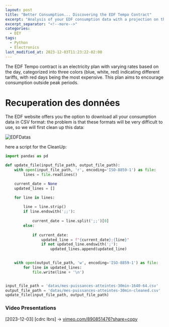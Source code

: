 ```yaml
---
layout: post
title: "Better Consumption... Discovering the EDF Tempo Contract"
excerpt: "Analysis of your EDF consumption data with a projection on the new French EDF Tempo contract..."
excerpt_separator: "<!--more-->"
categories:
  - DIY
tags:
  - Python
  - Electronics
last_modified_at: 2023-12-03T11:23:22-02:00
---
```



The EDF Tempo contract is an electricity plan with varying rates based on the day, categorized into three colors (blue, white, red) indicating different tariffs, with red days being the most expensive. This plan aims to encourage consumption outside peak periods.


# Recuperation des données

The EDF website offers you the option to download all your consumption data in CSV format:
the problem is that these formats will be very difficult to use, so we will first clean up this data:

![EDFDatas](https://blog.lbrs.io/images/DownloadEDFdatas.png)

here a script for the CleanUp:

```python
import pandas as pd

def update_file(input_file_path, output_file_path):
    with open(input_file_path, 'r', encoding='ISO-8859-1') as file:
        lines = file.readlines()

    current_date = None
    updated_lines = []

    for line in lines:
        
        line = line.strip()
        if line.endswith(';;'):
            
            current_date = line.split(';;')[0]
        else:
            
            if current_date:
                updated_line = f"{current_date};{line}"
                if not updated_line.endswith(';'):
                    updated_lines.append(updated_line)

    
    with open(output_file_path, 'w', encoding='ISO-8859-1') as file:
        for line in updated_lines:
            file.write(line + '\n')


input_file_path = 'datas/mes-puissances-atteintes-30min-1640-64.csv'
output_file_path = 'datas/mes-puissances-atteintes-30min-cleaned.csv'
update_file(input_file_path, output_file_path)

```
### Video Presentations
[2023-12-03] [cdrc lbrs] -> [vimeo.com/890851476?share=copy](https://vimeo.com/890851476?share=copy)  





